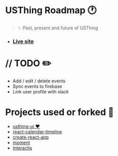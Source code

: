 # USThing Roadmap :clock1:
>:sparkles: Past, present and future of USThing 
- ### [Live site](https://usthing-roadmap.netlify.com/)

# // TODO :pencil2:
- Add / edit / delete events
- Sync events to firebase
- Link user profile with slack

# Projects used or forked :fork_and_knife:
- [usthing-ui :heart:](https://github.com/IniZio/usthing-ui)
- [react-calendar-timeline](https://github.com/namespace-ee/react-calendar-timeline)
- [create-react-app](https://github.com/facebook/create-react-app)
- [moment](https://github.com/moment/moment)
- [interactjs](https://github.com/taye/interact.js)
